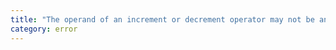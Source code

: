 ```yaml
---
title: "The operand of an increment or decrement operator may not be an optional property access."
category: error
---
```

